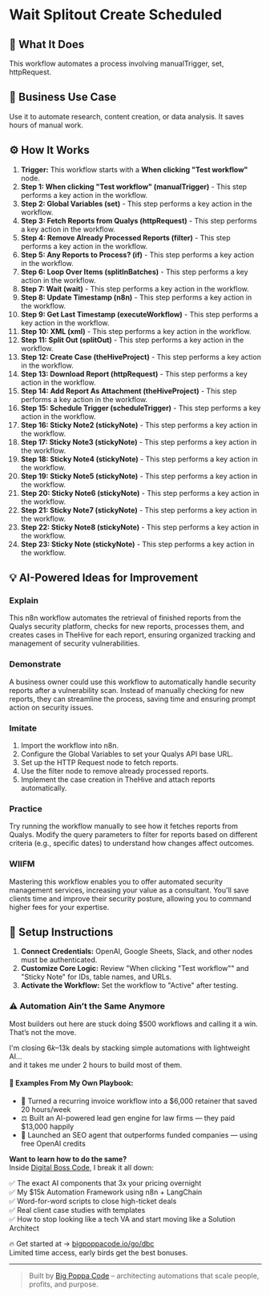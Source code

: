 # Wait Splitout Create Scheduled

## 🚀 What It Does
This workflow automates a process involving manualTrigger, set, httpRequest.

## 💼 Business Use Case
Use it to automate research, content creation, or data analysis. It saves hours of manual work.

## ⚙️ How It Works
1.  **Trigger:** This workflow starts with a **When clicking "Test workflow"** node.
2. **Step 1: When clicking "Test workflow" (manualTrigger)** - This step performs a key action in the workflow.
3. **Step 2: Global Variables (set)** - This step performs a key action in the workflow.
4. **Step 3: Fetch Reports from Qualys (httpRequest)** - This step performs a key action in the workflow.
5. **Step 4: Remove Already Processed Reports (filter)** - This step performs a key action in the workflow.
6. **Step 5: Any Reports to Process? (if)** - This step performs a key action in the workflow.
7. **Step 6: Loop Over Items (splitInBatches)** - This step performs a key action in the workflow.
8. **Step 7: Wait (wait)** - This step performs a key action in the workflow.
9. **Step 8: Update Timestamp (n8n)** - This step performs a key action in the workflow.
10. **Step 9: Get Last Timestamp (executeWorkflow)** - This step performs a key action in the workflow.
11. **Step 10: XML (xml)** - This step performs a key action in the workflow.
12. **Step 11: Split Out (splitOut)** - This step performs a key action in the workflow.
13. **Step 12: Create Case (theHiveProject)** - This step performs a key action in the workflow.
14. **Step 13: Download Report (httpRequest)** - This step performs a key action in the workflow.
15. **Step 14: Add Report As Attachment (theHiveProject)** - This step performs a key action in the workflow.
16. **Step 15: Schedule Trigger (scheduleTrigger)** - This step performs a key action in the workflow.
17. **Step 16: Sticky Note2 (stickyNote)** - This step performs a key action in the workflow.
18. **Step 17: Sticky Note3 (stickyNote)** - This step performs a key action in the workflow.
19. **Step 18: Sticky Note4 (stickyNote)** - This step performs a key action in the workflow.
20. **Step 19: Sticky Note5 (stickyNote)** - This step performs a key action in the workflow.
21. **Step 20: Sticky Note6 (stickyNote)** - This step performs a key action in the workflow.
22. **Step 21: Sticky Note7 (stickyNote)** - This step performs a key action in the workflow.
23. **Step 22: Sticky Note8 (stickyNote)** - This step performs a key action in the workflow.
24. **Step 23: Sticky Note (stickyNote)** - This step performs a key action in the workflow.

## 💡 AI-Powered Ideas for Improvement
### Explain
This n8n workflow automates the retrieval of finished reports from the Qualys security platform, checks for new reports, processes them, and creates cases in TheHive for each report, ensuring organized tracking and management of security vulnerabilities.

### Demonstrate
A business owner could use this workflow to automatically handle security reports after a vulnerability scan. Instead of manually checking for new reports, they can streamline the process, saving time and ensuring prompt action on security issues.

### Imitate
1. Import the workflow into n8n.
2. Configure the Global Variables to set your Qualys API base URL.
3. Set up the HTTP Request node to fetch reports.
4. Use the filter node to remove already processed reports.
5. Implement the case creation in TheHive and attach reports automatically.

### Practice
Try running the workflow manually to see how it fetches reports from Qualys. Modify the query parameters to filter for reports based on different criteria (e.g., specific dates) to understand how changes affect outcomes.

### WIIFM
Mastering this workflow enables you to offer automated security management services, increasing your value as a consultant. You'll save clients time and improve their security posture, allowing you to command higher fees for your expertise.

## 🔧 Setup Instructions
1. **Connect Credentials:** OpenAI, Google Sheets, Slack, and other nodes must be authenticated.
2. **Customize Core Logic:** Review "When clicking "Test workflow"" and "Sticky Note" for IDs, table names, and URLs.
3. **Activate the Workflow:** Set the workflow to "Active" after testing.

### ⚠️ Automation Ain’t the Same Anymore

Most builders out here are stuck doing $500 workflows and calling it a win.  
That’s not the move.  

I'm closing $6k–$13k deals by stacking simple automations with lightweight AI...  
and it takes me under 2 hours to build most of them.

#### 🧠 Examples From My Own Playbook:
- 🔁 Turned a recurring invoice workflow into a $6,000 retainer that saved 20 hours/week  
- ⚖️ Built an AI-powered lead gen engine for law firms — they paid $13,000 happily  
- 🚀 Launched an SEO agent that outperforms funded companies — using free OpenAI credits  

**Want to learn how to do the same?**  
Inside [Digital Boss Code](https://bigpoppacode.io/go/dbc), I break it all down:

✅ The exact AI components that 3x your pricing overnight  
✅ My $15k Automation Framework using n8n + LangChain  
✅ Word-for-word scripts to close high-ticket deals  
✅ Real client case studies with templates  
✅ How to stop looking like a tech VA and start moving like a Solution Architect  

🔥 Get started at → [bigpoppacode.io/go/dbc](https://bigpoppacode.io/go/dbc)  
Limited time access, early birds get the best bonuses.

---
> Built by [Big Poppa Code](https://bigpoppacode.io) – architecting automations that scale people, profits, and purpose.
